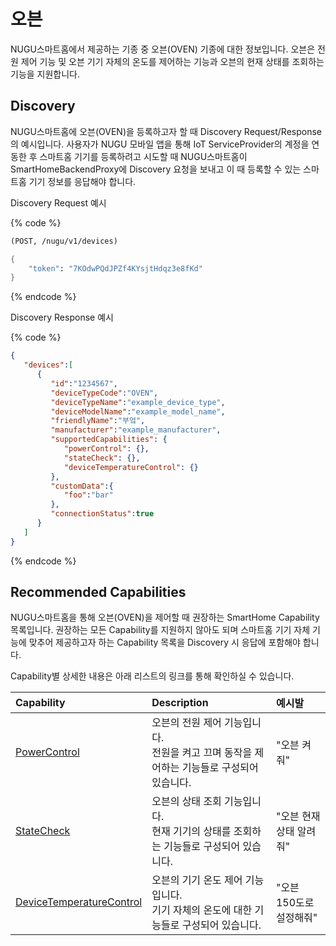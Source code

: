 # 오븐

NUGU스마트홈에서 제공하는 기종 중 오븐(OVEN) 기종에 대한 정보입니다. 오븐은 전원 제어 기능 및 오븐 기기 자체의 온도를 제어하는 기능과 오븐의 현재 상태를 조회하는 기능을 지원합니다.

## Discovery

NUGU스마트홈에 오븐(OVEN)을 등록하고자 할 때 Discovery Request/Response의 예시입니다. 사용자가 NUGU 모바일 앱을 통해 IoT ServiceProvider의 계정을 연동한 후 스마트홈 기기를 등록하려고 시도할 때 NUGU스마트홈이 SmartHomeBackendProxy에 Discovery 요청을 보내고 이 때 등록할 수 있는 스마트홈 기기 정보를 응답해야 합니다.

Discovery Request 예시

{% code %}
```scheme
(POST, /nugu/v1/devices)

{
    "token": "7KOdwPQdJPZf4KYsjtHdqz3e8fKd"
}
```
{% endcode %}

Discovery Response 예시

{% code %}
```json
{
   "devices":[
      {
         "id":"1234567",
         "deviceTypeCode":"OVEN",
         "deviceTypeName":"example_device_type",
         "deviceModelName":"example_model_name",
         "friendlyName":"부엌",
         "manufacturer":"example_manufacturer",
         "supportedCapabilities": {
            "powerControl": {},
            "stateCheck": {},
            "deviceTemperatureControl": {}
         },
         "customData":{
            "foo":"bar"
         },
         "connectionStatus":true
      }
   ]
}
```
{% endcode %}

## Recommended Capabilities

NUGU스마트홈을 통해 오븐(OVEN)을 제어할 때 권장하는 SmartHome Capability 목록입니다. 권장하는 모든 Capability를 지원하지 않아도 되며 스마트홈 기기 자체 기능에 맞추어 제공하고자 하는 Capability 목록을 Discovery 시 응답에 포함해야 합니다.

Capability별 상세한 내용은 아래 리스트의 링크를 통해 확인하실 수 있습니다.

| Capability                                                                            | Description                                             | 예시발             |
|:--------------------------------------------------------------------------------------|:--------------------------------------------------------|:----------------|
| [PowerControl](../smarthomecapability/powercontrol-interface)                         | 오븐의 전원 제어 기능입니다.<br/>전원을 켜고 끄며 동작을 제어하는 기능들로 구성되어 있습니다. | "오븐 켜줘"         |
| [StateCheck](../smarthomecapability/statecheck-interface)                             | 오븐의 상태 조회 기능입니다.<br/>현재 기기의 상태를 조회하는 기능들로 구성되어 있습니다.    | "오븐 현재 상태 알려줘"  |
| [DeviceTemperatureControl](../smarthomecapability/devicetemperaturecontrol-interface) | 오븐의 기기 온도 제어 기능입니다.<br/>기기 자체의 온도에 대한 기능들로 구성되어 있습니다.   | "오븐 150도로 설정해줘" |

